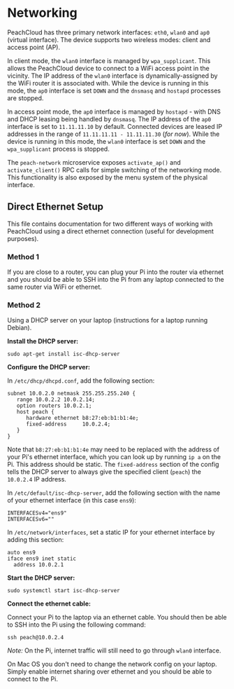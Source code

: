 # Networking

PeachCloud has three primary network interfaces: `eth0`, `wlan0` and `ap0` (virtual interface). The device supports two wireless modes: client and access point (AP).

In client mode, the `wlan0` interface is managed by `wpa_supplicant`. This allows the PeachCloud device to connect to a WiFi access point in the vicinity. The IP address of the `wlan0` interface is dynamically-assigned by the WiFi router it is associated with. While the device is running in this mode, the `ap0` interface is set `DOWN` and the `dnsmasq` and `hostapd` processes are stopped.

In access point mode, the `ap0` interface is managed by `hostapd` - with DNS and DHCP leasing being handled by `dnsmasq`. The IP address of the `ap0` interface is set to `11.11.11.10` by default. Connected devices are leased IP addresses in the range of `11.11.11.11 - 11.11.11.30` (_for now_). While the device is running in this mode, the `wlan0` interface is set `DOWN` and the `wpa_supplicant` process is stopped. 

The `peach-network` microservice exposes `activate_ap()` and `activate_client()` RPC calls for simple switching of the networking mode. This functionality is also exposed by the menu system of the physical interface.


## Direct Ethernet Setup

This file contains documentation for two different ways of working with PeachCloud using a direct ethernet connection (useful for development purposes).

### Method 1

If you are close to a router, you can plug your Pi into the router via ethernet and you should be able to SSH into the Pi from any laptop connected to the same router via WiFi or ethernet.

### Method 2

Using a DHCP server on your laptop (instructions for a laptop running Debian). 

**Install the DHCP server:**

`sudo apt-get install isc-dhcp-server`

**Configure the DHCP server:**

In `/etc/dhcp/dhcpd.conf`, add the following section:

```plaintext
subnet 10.0.2.0 netmask 255.255.255.240 {
   range 10.0.2.2 10.0.2.14;
   option routers 10.0.2.1;
   host peach {
      hardware ethernet b8:27:eb:b1:b1:4e;
      fixed-address     10.0.2.4;
   }
}
```

Note that `b8:27:eb:b1:b1:4e` may need to be replaced with the address of your Pi's ethernet interface, which you can look up by running `ip a` on the Pi. This address should be static. The `fixed-address` section of the config tells the DHCP server to always give the specified client (`peach`) the `10.0.2.4` IP address.


In `/etc/default/isc-dhcp-server`, add the following section with the name of your ethernet interface (in this case `ens9`):

```plaintext
INTERFACESv4="ens9"
INTERFACESv6=""
```

In `/etc/network/interfaces`, set a static IP for your ethernet interface by adding this section:

```plaintext
auto ens9
iface ens9 inet static
  address 10.0.2.1
```

**Start the DHCP server:**

`sudo systemctl start isc-dhcp-server`

**Connect the ethernet cable:**

Connect your Pi to the laptop via an ethernet cable. You should then be able to SSH into the Pi using the following command:

`ssh peach@10.0.2.4`

_Note:_ On the Pi, internet traffic will still need to go through `wlan0` interface.

On Mac OS you don't need to change the network config on your laptop. Simply enable internet sharing over ethernet and you should be able to connect to the Pi.

